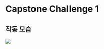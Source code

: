 # Capstone Challenge 1
## 작동 모습
<img src="https://user-images.githubusercontent.com/59993347/142341782-ddfc8899-9d54-4ccb-92b3-2318054e5361.gif">
